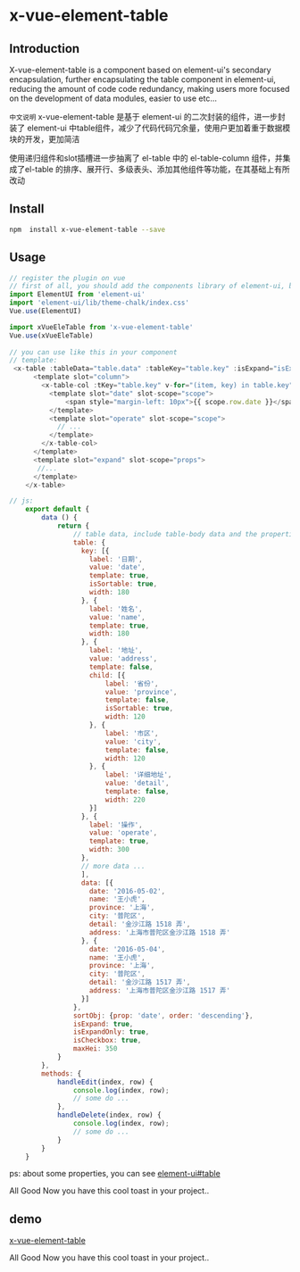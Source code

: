 # x-vue-element-table

## Introduction 
X-vue-element-table is a component based on element-ui's secondary encapsulation, further encapsulating the table component in element-ui, reducing the amount of code code redundancy, making users more focused on the development of data modules, easier to use etc...

`中文说明`
x-vue-element-table 是基于 element-ui 的二次封装的组件，进一步封装了 element-ui 中table组件，减少了代码代码冗余量，使用户更加着重于数据模块的开发，更加简洁

使用递归组件和slot插槽进一步抽离了 el-table 中的 el-table-column 组件，并集成了el-table 的排序、展开行、多级表头、添加其他组件等功能，在其基础上有所改动

## Install
``` bash
npm  install x-vue-element-table --save
```
## Usage
``` js
// register the plugin on vue
// first of all, you should add the components library of element-ui, because of the plugin baseed on this library
import ElementUI from 'element-ui'
import 'element-ui/lib/theme-chalk/index.css'
Vue.use(ElementUI)

import xVueEleTable from 'x-vue-element-table'
Vue.use(xVueEleTable)
 
// you can use like this in your component
// template:
 <x-table :tableData="table.data" :tableKey="table.key" :isExpand="isExpand" :isExpandOnly="isExpandOnly" :sortObj="sortObj" :isCheckbox="isCheckbox" :maxHeight="maxHei" ref="p_table">
      <template slot="column">
        <x-table-col :tKey="table.key" v-for="(item, key) in table.key" :item="item" :key="key">
          <template slot="date" slot-scope="scope">
              <span style="margin-left: 10px">{{ scope.row.date }}</span>
          </template>
          <template slot="operate" slot-scope="scope">
            // ...
          </template>
        </x-table-col>
      </template>
      <template slot="expand" slot-scope="props">
       //...
      </template>
    </x-table>

// js:
	export default {
		data () {
			return {
                // table data, include table-body data and the properties of column
				table: {
		          key: [{
		          	label: '日期', 
		          	value: 'date', 
		          	template: true, 
		          	isSortable: true, 
		          	width: 180
		          }, {
		          	label: '姓名', 
		          	value: 'name', 
		          	template: true, 
		          	width: 180
		          }, {
		          	label: '地址',
		          	value: 'address', 
		          	template: false,
		          	child: [{
		          		label: '省份', 
		          		value: 'province', 
		          		template: false, 
		          		isSortable: true, 
		          		width: 120
		          	}, {
		          		label: '市区', 
		          		value: 'city', 
		          		template: false, 
		          		width: 120
		          	}, {
		          		label: '详细地址', 
		          		value: 'detail', 
		          		template: false, 
		          		width: 220
		          	}]
		          }, {
		          	label: '操作', 
		          	value: 'operate', 
		          	template: true,
		          	width: 300
		          },
                  // more data ...
                  ],
		          data: [{
		            date: '2016-05-02',
		            name: '王小虎',
	            	province: '上海',
			        city: '普陀区',
			        detail: '金沙江路 1518 弄',
		            address: '上海市普陀区金沙江路 1518 弄'
		          }, {
		            date: '2016-05-04',
		            name: '王小虎',
		            province: '上海',
			        city: '普陀区',
			        detail: '金沙江路 1517 弄',
		            address: '上海市普陀区金沙江路 1517 弄'
		          }]
		        },
		        sortObj: {prop: 'date', order: 'descending'},
		        isExpand: true,
		        isExpandOnly: true,
		        isCheckbox: true,
		        maxHei: 350
			}
		},
		methods: {
	      	handleEdit(index, row) {
	      		console.log(index, row);
                // some do ...
	      	},
	      	handleDelete(index, row) {
	        	console.log(index, row);
                // some do ...
	      	}
    	}
	}
```
ps: about some properties, you can see [element-ui#table](http://element-cn.eleme.io/#/zh-CN/component/table)

All Good Now you have this cool toast in your project..

## demo
[x-vue-element-table](https://github.com/136shine/vue-element/src/components/x-table/)


All Good Now you have this cool toast in your project..





